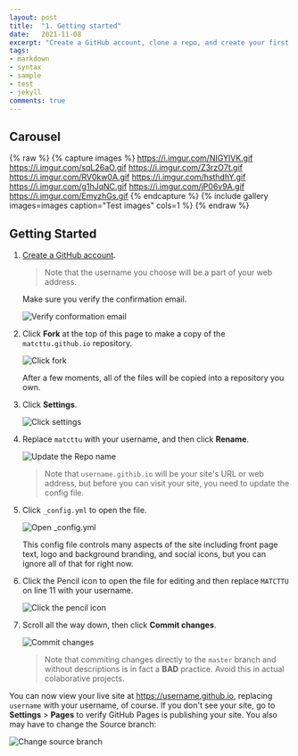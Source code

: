 ```yaml
---
layout: post
title:  "1. Getting started"
date:   2021-11-08
excerpt: "Create a GitHub account, clone a repo, and create your first pull request"
tags:
- markdown 
- syntax
- sample
- test
- jekyll
comments: true
---
```


## Carousel

{% raw %}
{% capture images %}
	https://i.imgur.com/NIGYlVK.gif
	https://i.imgur.com/sqL26aO.gif
	https://i.imgur.com/Z3rzO7t.gif
    https://i.imgur.com/RV0kw0A.gif
    https://i.imgur.com/hsthdhY.gif
    https://i.imgur.com/g1hJqNC.gif
    https://i.imgur.com/jP06v9A.gif
    https://i.imgur.com/EmyzhGs.gif
{% endcapture %}
{% include gallery images=images caption="Test images" cols=1 %}
{% endraw %}

## Getting Started

1. [Create a GitHub account](https://github.com/join).

   > Note that the username you choose will be a part of your web address.

   Make sure you verify the confirmation email.
   
   ![Verify conformation email](https://i.imgur.com/NIGYlVK.gif)

1. Click **Fork** at the top of this page to make a copy of the `matcttu.github.io` repository.

   ![Click fork](https://i.imgur.com/sqL26aO.gif)

   After a few moments, all of the files will be copied into a repository you own.

1. Click **Settings**.

   ![Click settings](https://i.imgur.com/Z3rzO7t.gif)

1. Replace `matcttu` with your username, and then click **Rename**.

   ![Update the Repo name](https://i.imgur.com/RV0kw0A.gif)

   > Note that `username.githib.io` will be your site's URL or web address, but before you can visit your site, you need to update the config file.

1. Click `_config.yml` to open the file.

   ![Open _config.yml](https://i.imgur.com/hsthdhY.gif)

    This config file controls many aspects of the site including front page text, logo and background branding, and social icons, but you can ignore all of that for right now.

1. Click the Pencil icon to open the file for editing and then replace `MATCTTU` on line 11 with your username.

   ![Click the pencil icon](https://i.imgur.com/g1hJqNC.gif)

1. Scroll all the way down, then click **Commit changes**.

   ![Commit changes](https://i.imgur.com/jP06v9A.gif)

   > Note that commiting changes directly to the `master` branch and without descriptions is in fact a **BAD** practice. Avoid this in actual colaborative projects.

You can now view your live site at https://username.github.io, replacing `username` with your username, of course. If you don't see your site, go to **Settings** > **Pages** to verify GitHub Pages is publishing your site. You also may have to change the Source branch:

![Change source branch](https://i.imgur.com/EmyzhGs.gif)
